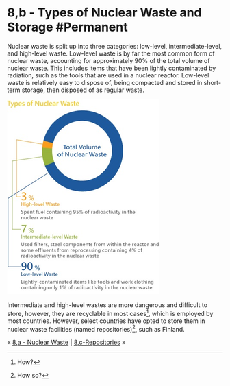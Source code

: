 # 8,b - Types of Nuclear Waste and Storage #Permanent 
Nuclear waste is split up into three categories: low-level, intermediate-level, and high-level waste. Low-level waste is by far the most common form of nuclear waste, accounting for approximately 90% of the total volume of nuclear waste. This includes items that have been lightly contaminated by radiation, such as the tools that are used in a nuclear reactor. Low-level waste is relatively easy to dispose of, being compacted and stored in short-term storage, then disposed of as regular waste.

![../../assets/Nuclear Waste.png](../../assets/Nuclear%20Waste.png)

Intermediate and high-level wastes are more dangerous and difficult to store, however, they are recyclable in most cases[^1], which is employed by most countries. However, select countries have opted to store them in nuclear waste facilities (named repositories)[^2], such as Finland. 

« [8,a - Nuclear Waste](8,a%20-%20Nuclear%20Waste) | [8,c-Repositories](8,c-Repositories) »

[^1]: How?
[^2]: How so?
